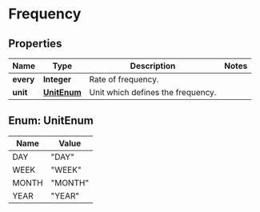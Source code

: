 
# Frequency

## Properties
Name | Type | Description | Notes
------------ | ------------- | ------------- | -------------
**every** | **Integer** | Rate of frequency. | 
**unit** | [**UnitEnum**](#UnitEnum) | Unit which defines the frequency. | 


<a name="UnitEnum"></a>
## Enum: UnitEnum
Name | Value
---- | -----
DAY | &quot;DAY&quot;
WEEK | &quot;WEEK&quot;
MONTH | &quot;MONTH&quot;
YEAR | &quot;YEAR&quot;



